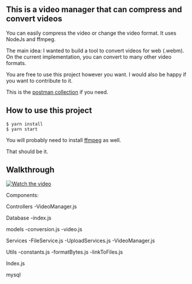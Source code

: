 ## This is a video manager that can compress and convert videos

You can easily compress the video or change the video format. It uses NodeJs and ffmpeg.

The main idea: I wanted to build a tool to convert videos for web (.webm). On the current implementation, you can convert to many other video formats.

You are free to use this project however you want.
I would also be happy if you want to contribute to it.

This is the [postman collection](./Video%20Manager.postman_collection.json) if you need.

## How to use this project

```
$ yarn install
$ yarn start
```

You will probably need to install [ffmpeg](https://ffmpeg.org/download.html) as well.

That should be it.

## Walkthrough

[![Watch the video](https://i.vimeocdn.com/video/1927756614-cef76fd99bab75be4a84e82d21a0a37e656d03d759776b82ba8d96988f712803-d?mw=2000&mh=1130&q=70)](https://pyer.vimeo.com/video/1010402345)


Components:

Controllers
-VideoManager.js

Database
-index.js

models
-conversion.js
-video.js

Services
-FileService.js
-UploadServices.js
-VideoManager.js

Utils
-constants.js
-formatBytes.js
-linkToFiles.js

Index.js


mysql
